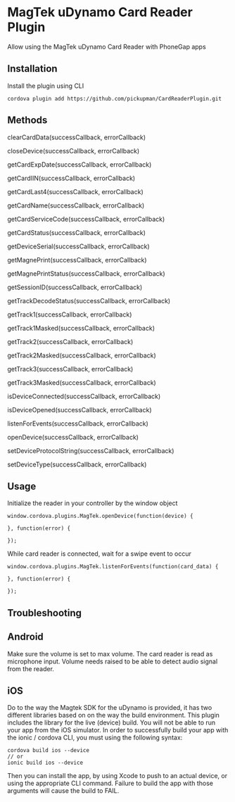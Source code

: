 # MagTek uDynamo Card Reader Plugin #

Allow using the MagTek uDynamo Card Reader with PhoneGap apps

Installation
------------

Install the plugin using CLI

```
cordova plugin add https://github.com/pickupman/CardReaderPlugin.git
```

Methods
-------

clearCardData(successCallback, errorCallback)

closeDevice(successCallback, errorCallback)

getCardExpDate(successCallback, errorCallback)

getCardIIN(successCallback, errorCallback)

getCardLast4(successCallback, errorCallback)

getCardName(successCallback, errorCallback)

getCardServiceCode(successCallback, errorCallback)

getCardStatus(successCallback, errorCallback)

getDeviceSerial(successCallback, errorCallback)

getMagnePrint(successCallback, errorCallback)

getMagnePrintStatus(successCallback, errorCallback)

getSessionID(successCallback, errorCallback)

getTrackDecodeStatus(successCallback, errorCallback)

getTrack1(successCallback, errorCallback)

getTrack1Masked(successCallback, errorCallback)

getTrack2(successCallback, errorCallback)

getTrack2Masked(successCallback, errorCallback)

getTrack3(successCallback, errorCallback)

getTrack3Masked(successCallback, errorCallback)

isDeviceConnected(successCallback, errorCallback)

isDeviceOpened(successCallback, errorCallback)

listenForEvents(successCallback, errorCallback)

openDevice(successCallback, errorCallback)

setDeviceProtocolString(successCallback, errorCallback)

setDeviceType(successCallback, errorCallback)


Usage
-----

Initialize the reader in your controller by the window object

```
window.cordova.plugins.MagTek.openDevice(function(device) {

}, function(error) {

});
```

While card reader is connected, wait for a swipe event to occur
```
window.cordova.plugins.MagTek.listenForEvents(function(card_data) {

}, function(error) {

});
```

## Troubleshooting ##

Android
-------

Make sure the volume is set to max volume. The card reader is read as microphone input.
Volume needs raised to be able to detect audio signal from the reader.


iOS
---

Do to the way the Magtek SDK for the uDynamo is provided, it has two different libraries based on
 on the way the build environment. This plugin includes the library for the live (device) build.
 You will not be able to run your app from the iOS simulator. In order to successfully build your
 app with the ionic / cordova CLI, you must using the following syntax:

 ```
 cordova build ios --device
 // or
 ionic build ios --device
 ```

 Then you can install the app, by using Xcode to push to an actual device, or using the appropriate
 CLI command. Failure to build the app with those arguments will cause the build to FAIL.
